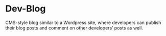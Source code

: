# Dev-Blog
CMS-style blog  similar to a Wordpress site, where developers can publish their blog posts and comment on other developers’ posts as well. 
